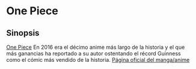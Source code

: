 # One Piece

## Sinopsis

[One Piece](https://es.wikipedia.org/wiki/One_Piece) En 2016 era el décimo anime más largo de la historia y el que más ganancias ha reportado a su autor ostentando el récord Guinness como el cómic más vendido de la historia. [Página oficial del manga/anime](http://corp.toei-anim.co.jp/en/film/pickup.php?id=2)